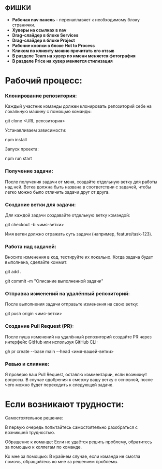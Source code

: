 <h2> ФИШКИ </h2>

* **Рабочая nav панель** - перенаплавяет к необходимому блоку странички.
* **Хуверы на ссылках в nav**
* **Drag-слайдер в блоке Services**
* **Drag-слайдер в блоке Project**
* **Рабочие кнопки в блоке Hot to Process**
* **Кликом по клиенту можно прочитать его отзыв**
* **В разделе Team на хувер по имени меняется фотография**
* **В разделе Price на хувер меняется стилизация**

<h1>Рабочий процесс:</h1>

<h3>Клонирование репозитория:</h3>

Каждый участник команды должен клонировать репозиторий себе на локальную машину с помощью команды:

git clone <URL репозитория>

Устанавливаем зависимости: 

npm install

Запуск проекта:

npm run start

<h3>Получение задачи:</h3>

После получения задачи от меня, создайте отдельную ветку для работы над ней. Ветка должна быть названа в соответствии с задачей, чтобы легко можно было отличить задачи друг от друга.

<h3>Создание ветки для задачи:</h3>

Для каждой задачи создавайте отдельную ветку командой:

git checkout -b <имя-ветки>

Имя ветки должно отражать суть задачи (например, feature/task-123).

<h3>Работа над задачей:</h3>

Вносите изменения в код, тестируйте их локально. Когда задача будет выполнена, сделайте коммит:

git add .

git commit -m "Описание выполненной задачи"

<h3>Отправка изменений на удалённый репозиторий:</h3>

После выполнения задачи отправьте изменения на свою ветку:

git push origin <имя-ветки>

<h3>Создание Pull Request (PR):</h3>

После пуша изменений на удалённый репозиторий создайте PR через интерфейс GitHub или используя GitHub CLI:

gh pr create --base main --head <имя-вашей-ветки>

<h3>Ревью и слияние:</h3>

Я проверю ваш Pull Request, оставлю комментарии, если возникнут вопросы. В случае одобрения я смержу вашу ветку с основной, после чего можно будет переходить к следующей задаче.

<h1>Если возникают трудности:</h1>

Самостоятельное решение:

В первую очередь попытайтесь самостоятельно разобраться с возникшей трудностью.

Обращение к команде:
Если не удаётся решить проблему, обратитесь за помощью к коллегам по команде.

Ко мне за помощью:
В крайнем случае, если команда не смогла помочь, обращайтесь ко мне за решением проблемы.
